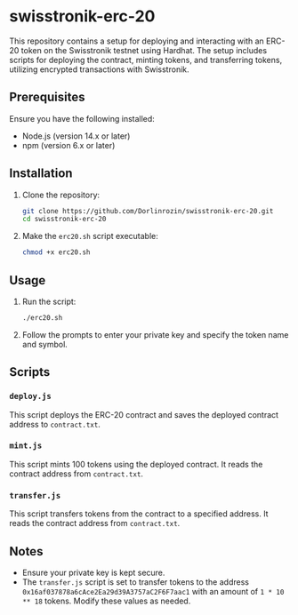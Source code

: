 # swisstronik-erc-20

This repository contains a setup for deploying and interacting with an ERC-20 token on the Swisstronik testnet using Hardhat. The setup includes scripts for deploying the contract, minting tokens, and transferring tokens, utilizing encrypted transactions with Swisstronik.

## Prerequisites

Ensure you have the following installed:

- Node.js (version 14.x or later)
- npm (version 6.x or later)

## Installation

1. Clone the repository:

    ```bash
    git clone https://github.com/Dorlinrozin/swisstronik-erc-20.git
    cd swisstronik-erc-20
    ```

2. Make the `erc20.sh` script executable:

    ```bash
    chmod +x erc20.sh
    ```

## Usage

1. Run the script:

    ```bash
    ./erc20.sh
    ```

2. Follow the prompts to enter your private key and specify the token name and symbol.

## Scripts

### `deploy.js`

This script deploys the ERC-20 contract and saves the deployed contract address to `contract.txt`.

### `mint.js`

This script mints 100 tokens using the deployed contract. It reads the contract address from `contract.txt`.

### `transfer.js`

This script transfers tokens from the contract to a specified address. It reads the contract address from `contract.txt`.

## Notes

- Ensure your private key is kept secure.
- The `transfer.js` script is set to transfer tokens to the address `0x16af037878a6cAce2Ea29d39A3757aC2F6F7aac1` with an amount of `1 * 10 ** 18` tokens. Modify these values as needed.
